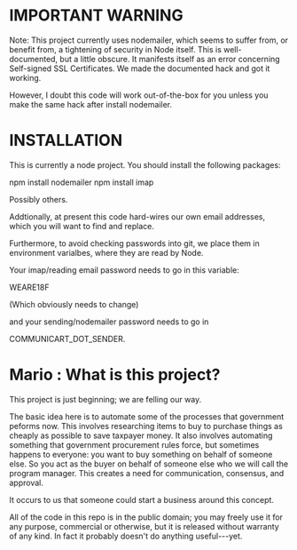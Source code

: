 IMPORTANT WARNING
=================

Note: This project currently uses nodemailer, which seems to suffer from, or benefit from,
a tightening of security in Node itself.  This is well-documented, but a little obscure.
It manifests itself as an error concerning Self-signed SSL Certificates.  We made the 
documented hack and got it working.

However, I doubt this code will work out-of-the-box for you unless you make the same hack
after install nodemailer.


INSTALLATION
============

This is currently a node project.  You should install the following packages:

npm install nodemailer
npm install imap

Possibly others.

Addtionally, at present this code hard-wires our own email addresses, which you will want 
to find and replace.

Furthermore, to avoid checking passwords into git, we place them in environment varialbes,
where they are read by Node.

Your imap/reading email password needs to go in this variable:

WEARE18F

(Which obviously needs to change) 

and your sending/nodemailer password needs to go in 

COMMUNICART_DOT_SENDER.


Mario : What is this project?
=====

This project is just beginning; we are felling our way.

The basic idea here is to automate some of the processes that government peforms now.  This involves 
researching items to buy to purchase things as cheaply as possible to save taxpayer money.  It also
involves automating something that government procurement rules force, but sometimes happens to everyone:
you want to buy something on behalf of someone else.  So you act as the buyer on behalf of someone else 
who we will call the program manager.  This creates a need for communication, consensus, and approval.

It occurs to us that someone could start a business around this concept.

All of the code in this repo is in the public domain; you may freely use it for any purpose, commercial or otherwise,
but it is released without warranty of any kind.  In fact it probably doesn't do anything useful---yet.


